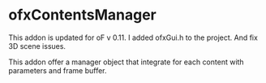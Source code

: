 # ofxContentsManager

This addon is updated for oF v 0.11. I added ofxGui.h to the project. And fix 3D scene issues.


This addon offer a manager object that integrate for each content with parameters and frame buffer.
